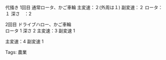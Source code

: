 代掻き
1回目
通常ロータ、かご車輪
主変速：２(外周は１)
副変速：２
ロータ：１
深さ　：2

2回目
ドライブハロー、かご車輪	
ロータ	1
深さ	2
主変速：3
副変速	1
	
主変速：4
副変速	1


Tags:
  農業